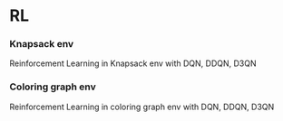 # RL
### Knapsack env
Reinforcement Learning in Knapsack env with DQN, DDQN, D3QN

### Coloring graph env
Reinforcement Learning in coloring graph env with DQN, DDQN, D3QN
